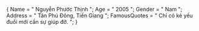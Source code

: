 {
Name = " Nguyễn Phước Thịnh ";
Age = " 2005 ";
Gender = " Nam ";
Address = " Tân Phú Đông, Tiền Giang ";
FamousQuotes = " Chỉ có kẻ yếu đuối mới cần sự giúp đỡ. ";
}
